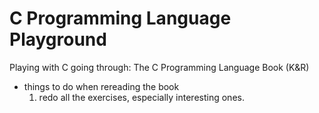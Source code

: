 # C Programming Language Playground

Playing with C going through: The C Programming Language Book (K&R)

* things to do when rereading the book  
	1. redo all the exercises, especially interesting ones.
